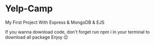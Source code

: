 # Yelp-Camp
My First Project With Express &amp; MongoDB &amp; EJS   

If you wanna download code, don't forget run npm i in your terminal to download all package 
Enjoy 😉
